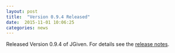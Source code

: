 ```yaml
---
layout: post
title:  "Version 0.9.4 Released"
date:  2015-11-01 10:06:25
categories: news
---
```


Released Version 0.9.4 of JGiven. For details see the [release notes](https://github.com/TNG/JGiven/releases/tag/v0.9.4).

[jgiven-gh]: https://github.com/TNG/JGiven
[jgiven]:    http://jgiven.org
